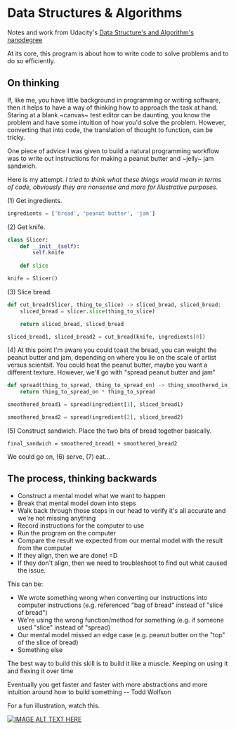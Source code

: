 # Data Structures & Algorithms

Notes and work from Udacity's [Data Structure's and Algorithm's nanodegree](https://www.udacity.com/courses/data-structures-and-algorithms-nanodegree)

At its core, this program is about how to write code to solve problems and to do so efficiently.

## On thinking

If, like me, you have little background in programming or writing software, then it helps to have a way of thinking how to approach the task at hand. Staring at a blank ~canvas~ test editor can be daunting, you know the problem and have some intuition of how you'd solve the problem. However, converting that into code, the translation of thought to function, can be tricky.

One piece of advice I was given to build a natural programming workflow was to write out instructions for making a peanut butter and ~jelly~ jam sandwich.

Here is my attempt. *I tried to think what these things would mean in terms of code, obviously they are nonsense and more for illustrative purposes.*

(1) Get ingredients.

```python
ingredients = ['bread', 'peanut butter', 'jam']
```

(2) Get knife.

```python
class Slicer:
    def __init__(self):
        self.knife
    
    def slice

knife = Slicer()    
```

(3) Slice bread.

```python
def cut_bread(Slicer, thing_to_slice) -> sliced_bread, sliced_bread:
    sliced_bread = slicer.slice(thing_to_slice)

    return sliced_bread, sliced_bread

sliced_bread1, sliced_bread2 = cut_bread(knife, ingredients[0])
```

(4) At this point I'm aware you could toast the bread, you can weight the peanut butter and jam, depending on where you lie on the scale of artist versus scientsit. You could heat the peanut butter, maybe you want a different texture. However, we'll go with "spread peanut butter and jam"

```python
def spread(thing_to_spread, thing_to_spread_on) -> thing_smoothered_in_spreaded_thing:
    return thing_to_spread_on * thing_to_spread

smoothered_bread1 = spread(ingredient[1], sliced_bread1)

smoothered_bread2 = spread(ingredient[2], sliced_bread2)
```

(5) Construct sandwich. Place the two bits of bread together basically.

`final_sandwich = smoothered_bread1 + smoothered_bread2`

We could go on, (6) serve, (7) eat...

## The process, thinking backwards

- Construct a mental model what we want to happen
- Break that mental model down into steps
- Walk back through those steps in our head to verify it's all accurate and we're not missing anything
- Record instructions for the computer to use
- Run the program on the computer
- Compare the result we expected from our mental model with the result from the computer
- If they align, then we are done! =D
- If they don't align, then we need to troubleshoot to find out what caused the issue. 

This can be:

  - We wrote something wrong when converting our instructions into computer instructions (e.g. referenced "bag of bread" instead of "slice of bread")
  - We're using the wrong function/method for something (e.g. if someone used "slice" instead of "spread)
  - Our mental model missed an edge case (e.g. peanut butter on the "top" of the slice of bread)
  - Something else

The best way to build this skill is to build it like a muscle. Keeping on using it and flexing it over time

Eventually you get faster and faster with more abstractions and more intuition around how to build something -- Todd Wolfson


For a fun illustration, watch this.

[![IMAGE ALT TEXT HERE](https://img.youtube.com/vi/cDA3_5982h8/0.jpg)](https://www.youtube.com/watch?v=cDA3_5982h8)
